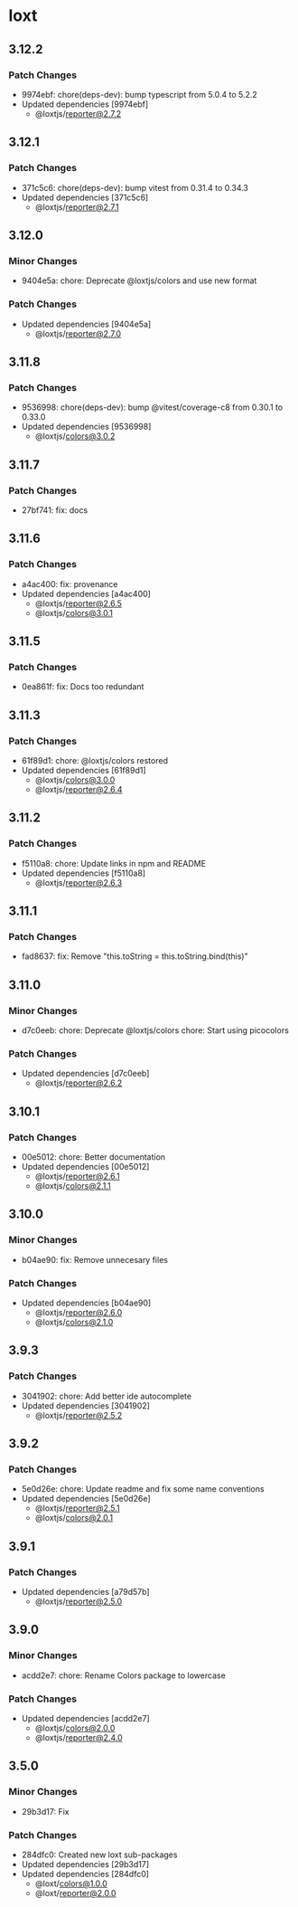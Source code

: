# loxt

## 3.12.2

### Patch Changes

- 9974ebf: chore(deps-dev): bump typescript from 5.0.4 to 5.2.2
- Updated dependencies [9974ebf]
  - @loxtjs/reporter@2.7.2

## 3.12.1

### Patch Changes

- 371c5c6: chore(deps-dev): bump vitest from 0.31.4 to 0.34.3
- Updated dependencies [371c5c6]
  - @loxtjs/reporter@2.7.1

## 3.12.0

### Minor Changes

- 9404e5a: chore: Deprecate @loxtjs/colors and use new format

### Patch Changes

- Updated dependencies [9404e5a]
  - @loxtjs/reporter@2.7.0

## 3.11.8

### Patch Changes

- 9536998: chore(deps-dev): bump @vitest/coverage-c8 from 0.30.1 to 0.33.0
- Updated dependencies [9536998]
  - @loxtjs/colors@3.0.2

## 3.11.7

### Patch Changes

- 27bf741: fix: docs

## 3.11.6

### Patch Changes

- a4ac400: fix: provenance
- Updated dependencies [a4ac400]
  - @loxtjs/reporter@2.6.5
  - @loxtjs/colors@3.0.1

## 3.11.5

### Patch Changes

- 0ea861f: fix: Docs too redundant

## 3.11.3

### Patch Changes

- 61f89d1: chore: @loxtjs/colors restored
- Updated dependencies [61f89d1]
  - @loxtjs/colors@3.0.0
  - @loxtjs/reporter@2.6.4

## 3.11.2

### Patch Changes

- f5110a8: chore: Update links in npm and README
- Updated dependencies [f5110a8]
  - @loxtjs/reporter@2.6.3

## 3.11.1

### Patch Changes

- fad8637: fix: Remove "this.toString = this.toString.bind(this)"

## 3.11.0

### Minor Changes

- d7c0eeb: chore: Deprecate @loxtjs/colors
  chore: Start using picocolors

### Patch Changes

- Updated dependencies [d7c0eeb]
  - @loxtjs/reporter@2.6.2

## 3.10.1

### Patch Changes

- 00e5012: chore: Better documentation
- Updated dependencies [00e5012]
  - @loxtjs/reporter@2.6.1
  - @loxtjs/colors@2.1.1

## 3.10.0

### Minor Changes

- b04ae90: fix: Remove unnecesary files

### Patch Changes

- Updated dependencies [b04ae90]
  - @loxtjs/reporter@2.6.0
  - @loxtjs/colors@2.1.0

## 3.9.3

### Patch Changes

- 3041902: chore: Add better ide autocomplete
- Updated dependencies [3041902]
  - @loxtjs/reporter@2.5.2

## 3.9.2

### Patch Changes

- 5e0d26e: chore: Update readme and fix some name conventions
- Updated dependencies [5e0d26e]
  - @loxtjs/reporter@2.5.1
  - @loxtjs/colors@2.0.1

## 3.9.1

### Patch Changes

- Updated dependencies [a79d57b]
  - @loxtjs/reporter@2.5.0

## 3.9.0

### Minor Changes

- acdd2e7: chore: Rename Colors package to lowercase

### Patch Changes

- Updated dependencies [acdd2e7]
  - @loxtjs/colors@2.0.0
  - @loxtjs/reporter@2.4.0

## 3.5.0

### Minor Changes

- 29b3d17: Fix

### Patch Changes

- 284dfc0: Created new loxt sub-packages
- Updated dependencies [29b3d17]
- Updated dependencies [284dfc0]
  - @loxt/colors@1.0.0
  - @loxt/reporter@2.0.0

